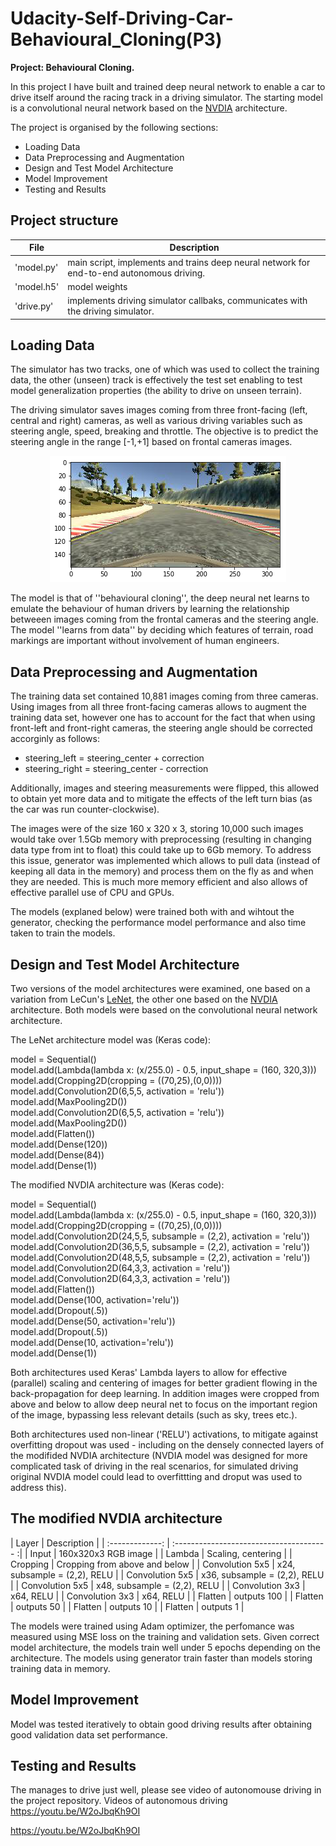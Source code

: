 # Udacity-Self-Driving-Car-Behavioural_Cloning(P3)

**Project: Behavioural Cloning.**

In this project I have built and trained deep neural network to enable a car to drive itself around the racing track in a driving simulator. The starting model is a convolutional neural network based on the [NVDIA](https://arxiv.org/pdf/1704.07911.pdf) architecture.

The project is organised by the following sections:
* Loading Data
* Data Preprocessing and Augmentation
* Design and Test Model Architecture
* Model Improvement
* Testing and Results

## Project structure

|      File       |               Description                                                                                            |
|---------------- |----------------------------------------------------------------------------------------------------------------------|
|   'model.py'    | main script, implements and trains deep neural network for end-to-end autonomous driving.                            |              
|   'model.h5'    | model weights                                                                                                        |
|   'drive.py'    | implements driving simulator callbaks, communicates with the driving simulator.                                      |

## Loading Data
The simulator has two tracks, one of which was used to collect the training data, the other (unseen) track is effectively the test set enabling to test model generalization properties (the ability to drive on unseen terrain).

The driving simulator saves images coming from three front-facing (left, central and right) cameras, as well as various driving variables such as steering angle, speed, breaking and throttle. The objective is to predict the steering angle in the range [-1,+1] based on frontal cameras images.

<p align="center">
  <img src="images/front_camera_image.png" alt="Front camera image"/>
</p>

The model is that of ''behavioural cloning'', the deep neural net learns to emulate the behaviour of human drivers by learning the relationship betweeen images coming from the frontal cameras and the steering angle. The model ''learns from data'' by deciding which features of terrain, road markings are important without involvement of human engineers.

## Data Preprocessing and Augmentation
The training data set contained 10,881 images coming from three cameras. Using images from all three front-facing cameras allows to augment the training data set, however one has to account for the fact that when using front-left and front-right cameras, the steering angle should be corrected accorginly as follows:

* steering_left = steering_center + correction
* steering_right = steering_center - correction
 
Additionally, images and steering measurements were flipped, this allowed to obtain yet more data and to mitigate the effects of the left turn bias (as the car was run counter-clockwise).

The images were of the size 160 x 320 x 3, storing 10,000 such images would take over 1.5Gb memory with preprocessing (resulting in changing data type from int to float) this could take up to 6Gb memory. To address this issue, generator was implemented which allows to pull data (instead of keeping all data in the memory) and process them on the fly as and when they are needed. This is much more memory efficient and also allows of effective parallel use of CPU and GPUs.

The models (explaned below) were trained both with and wihtout the generator, checking the performance model performance and also time taken to train the models.


## Design and Test Model Architecture

Two versions of the model architectures were examined, one based on a variation from LeCun's [LeNet](http://yann.lecun.com/exdb/lenet/), the other one based on the [NVDIA](https://arxiv.org/pdf/1704.07911.pdf) architecture. Both models were based on the convolutional neural network architecture.

The LeNet architecture model was (Keras code):

model = Sequential()<br />
model.add(Lambda(lambda x: (x/255.0) - 0.5, input_shape = (160, 320,3)))<br /> 
model.add(Cropping2D(cropping = ((70,25),(0,0))))<br />
model.add(Convolution2D(6,5,5, activation = 'relu'))<br />
model.add(MaxPooling2D())<br />
model.add(Convolution2D(6,5,5, activation = 'relu'))<br />
model.add(MaxPooling2D())<br />
model.add(Flatten())<br />
model.add(Dense(120))<br />
model.add(Dense(84))<br />
model.add(Dense(1))<br />

The modified NVDIA architecture was (Keras code):

model = Sequential()<br />
model.add(Lambda(lambda x: (x/255.0) - 0.5, input_shape = (160, 320,3)))<br />
model.add(Cropping2D(cropping = ((70,25),(0,0))))<br />
model.add(Convolution2D(24,5,5, subsample = (2,2), activation = 'relu'))<br />
model.add(Convolution2D(36,5,5, subsample = (2,2), activation = 'relu'))<br />
model.add(Convolution2D(48,5,5, subsample = (2,2), activation = 'relu'))<br />
model.add(Convolution2D(64,3,3, activation = 'relu'))<br />
model.add(Convolution2D(64,3,3, activation = 'relu'))<br />
model.add(Flatten())<br />
model.add(Dense(100, activation='relu'))<br />
model.add(Dropout(.5))<br />
model.add(Dense(50, activation='relu'))<br />
model.add(Dropout(.5))<br />
model.add(Dense(10, activation='relu'))<br />
model.add(Dense(1))<br />

Both architectures used Keras' Lambda layers to allow for effective (parallel) scaling and centering of images for better gradient flowing in the back-propagation for deep learning. In addition images were cropped from above and below to allow deep neural net to focus on the important region of the image, bypassing less relevant details (such as sky, trees etc.).

Both architectures used non-linear ('RELU') activations, to mitigate against overfitting dropout was used - including on the densely connected layers of the modifided NVDIA architecture (NVDIA model was designed for more complicated task of driving in the real scenarios, for simulated driving original NVDIA model could lead to overfittting and droput was used to address this).


## The modified NVDIA architecture


|      Layer      |               Description                | 
| :-------------: | :-------------------------------------- :| 
|      Input      |        160x320x3 RGB image               | 
|      Lambda     |        Scaling, centering                | 
|      Cropping   |        Cropping from above and below     | 
| Convolution 5x5 |        x24, subsample = (2,2), RELU      | 
| Convolution 5x5 |        x36, subsample = (2,2), RELU      | 
| Convolution 5x5 |        x48, subsample = (2,2), RELU      | 
| Convolution 3x3 |        x64, RELU                         | 
| Convolution 3x3 |        x64, RELU                         | 
|      Flatten    |        outputs 100                       | 
|      Flatten    |        outputs 50                        | 
|      Flatten    |        outputs 10                        | 
|      Flatten    |        outputs 1                         | 

The models were trained using Adam optimizer, the perfomance was measured using MSE loss on the training and validation sets. Given correct model architecture, the models train well under 5 epochs depending on the architecture. The models using generator train faster than models storing training data in memory.

## Model Improvement

Model was tested iteratively to obtain good driving results after obtaining good validation data set performance.

## Testing and Results

The manages to drive just well, please see video of autonomouse driving in the project repository. Videos of autonomous driving https://youtu.be/W2oJbqKh9OI

https://youtu.be/W2oJbqKh9OI




